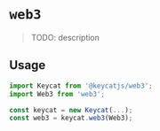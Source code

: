 # `web3`

> TODO: description

## Usage

```typescript
import Keycat from '@keycatjs/web3';
import Web3 from 'web3';

const keycat = new Keycat(...);
const web3 = keycat.web3(Web3);

```
